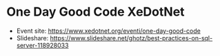 # One Day Good Code XeDotNet
* Event site: https://www.xedotnet.org/eventi/one-day-good-code
* Slideshare: https://www.slideshare.net/ghotz/best-practices-on-sql-server-118928033
